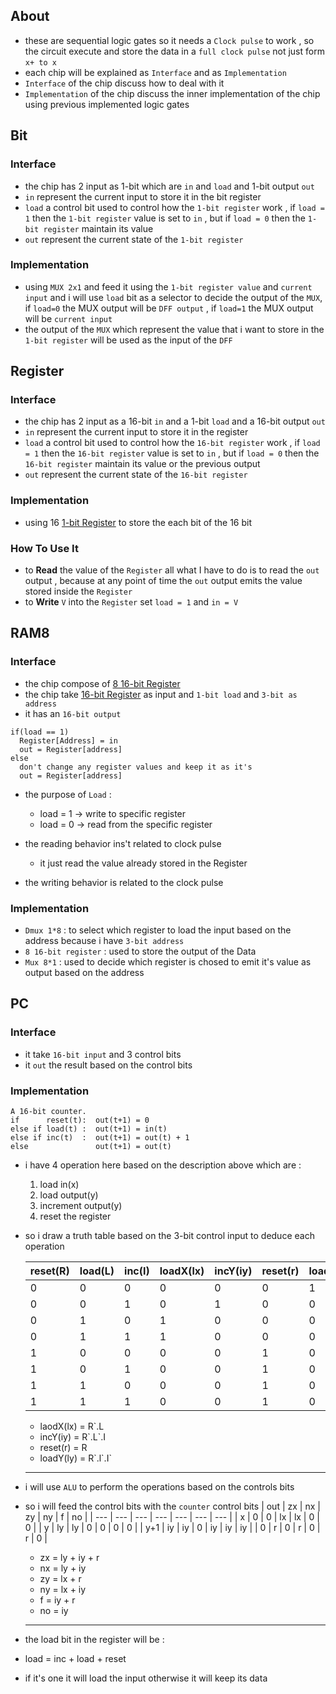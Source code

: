 ## About

- these are sequential logic gates so it needs a `Clock pulse` to work , so the circuit execute and store the data in a `full clock pulse` not just form `x+ to x`
- each chip will be explained as `Interface` and as `Implementation`
- `Interface` of the chip discuss how to deal with it
- `Implementation` of the chip discuss the inner implementation of the chip using previous implemented logic gates

## Bit

### Interface

- the chip has 2 input as 1-bit which are `in` and `load` and 1-bit output `out`
- `in` represent the current input to store it in the bit register
- `load` a control bit used to control how the `1-bit register` work , if `load = 1` then the `1-bit register` value is set to `in` , but if `load = 0` then the `1-bit register` maintain its value
- `out` represent the current state of the `1-bit register`

### Implementation

- using `MUX 2x1` and feed it using the `1-bit register value` and `current input` and i will use `load` bit as a selector to decide the output of the `MUX`, if `load=0` the MUX output will be `DFF output` , if `load=1` the MUX output will be `current input`
- the output of the `MUX` which represent the value that i want to store in the `1-bit register` will be used as the input of the `DFF`

## Register

### Interface

- the chip has 2 input as a 16-bit `in` and a 1-bit `load` and a 16-bit output `out`
- `in` represent the current input to store it in the register
- `load` a control bit used to control how the `16-bit register` work , if `load = 1` then the `16-bit register` value is set to `in` , but if `load = 0` then the `16-bit register` maintain its value or the previous output
- `out` represent the current state of the `16-bit register`

### Implementation

- using 16 [1-bit Register](#bit) to store the each bit of the 16 bit

### How To Use It

- to **Read** the value of the `Register` all what I have to do is to read the `out` output , because at any point of time the `out` output emits the value stored inside the `Register`
- to **Write** `V` into the `Register` set `load = 1` and `in = V`

## RAM8

### Interface

- the chip compose of [8 16-bit Register](#register)
- the chip take [16-bit Register](#register) as input and `1-bit load` and `3-bit as address`
- it has an `16-bit output`

```
if(load == 1)
  Register[Address] = in
  out = Register[address]
else
  don't change any register values and keep it as it's
  out = Register[address]
```

- the purpose of `Load` :

  - load = 1 -> write to specific register
  - load = 0 -> read from the specific register

- the reading behavior ins't related to clock pulse

  - it just read the value already stored in the Register

- the writing behavior is related to the clock pulse

### Implementation

- `Dmux 1*8` : to select which register to load the input based on the address because i have `3-bit address`
- `8 16-bit register` : used to store the output of the Data
- `Mux 8*1` : used to decide which register is chosed to emit it's value as output based on the address

## PC

### Interface

- it take `16-bit input` and 3 control bits
- it `out` the result based on the control bits

### Implementation

```
A 16-bit counter.
if      reset(t):  out(t+1) = 0
else if load(t) :  out(t+1) = in(t)
else if inc(t)  :  out(t+1) = out(t) + 1
else               out(t+1) = out(t)
```

- i have 4 operation here based on the description above which are :

  1. load in(x)
  2. load output(y)
  3. increment output(y)
  4. reset the register

- so i draw a truth table based on the 3-bit control input to deduce each operation

  | reset(R) | load(L) | inc(I) | loadX(lx) | incY(iy) | reset(r) | loadY(ly) |
  | -------- | ------- | ------ | --------- | -------- | -------- | --------- |
  | 0        | 0       | 0      | 0         | 0        | 0        | 1         |
  | 0        | 0       | 1      | 0         | 1        | 0        | 0         |
  | 0        | 1       | 0      | 1         | 0        | 0        | 0         |
  | 0        | 1       | 1      | 1         | 0        | 0        | 0         |
  | 1        | 0       | 0      | 0         | 0        | 1        | 0         |
  | 1        | 0       | 1      | 0         | 0        | 1        | 0         |
  | 1        | 1       | 0      | 0         | 0        | 1        | 0         |
  | 1        | 1       | 1      | 0         | 0        | 1        | 0         |

  - laodX(lx) = R`.L
  - incY(iy) = R\`.L`.I
  - reset(r) = R
  - loadY(ly) = R\`.l\`.I`

  ***

- i will use `ALU` to perform the operations based on the controls bits
- so i will feed the control bits with the `counter` control bits
  | out | zx | nx | zy | ny | f | no |
  | --- | --- | --- | --- | --- | --- | --- |
  | x | 0 | 0 | lx | lx | 0 | 0 |
  | y | ly | ly | 0 | 0 | 0 | 0 |
  | y+1 | iy | iy | 0 | iy | iy | iy |
  | 0 | r | 0 | r | 0 | r | 0 |

  - zx = ly + iy + r
  - nx = ly + iy
  - zy = lx + r
  - ny = lx + iy
  - f = iy + r
  - no = iy

  ***

- the load bit in the register will be :
- load = inc + load + reset
- if it's one it will load the input otherwise it will keep its data
